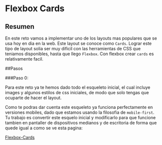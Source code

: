 # Flexbox Cards

## Resumen

En este reto vamos a implementar uno de los layouts mas populares que se usa hoy en dia en la web. Este layout se conoce como `Cards`. Lograr este tipo de layout solia ser muy dificil con las herramientas de CSS que teniamos disponibles, hasta que llego `Flexbox`. Con flexbox crear `cards` es relativamente facil.


##Pasos

###Paso 0:

Para este reto ya te hemos dado todo el esqueleto inicial, el cual incluye images y algunos estilos de css iniciales, de modo que solo tengas que ocuparte de hacer el layout.

Como te podras dar cuenta este esqueleto ya funciona perfectamente en versiones mobiles, dado que estamos usando la filosofia de `mobile-first`. Tu trabajo es convertir este esquelo inicial y modificarlo para que funcione tambien en pantaller de dispositivos medianos y de escritoria de forma que quede igual a como se ve esta pagina:

[Flexbox-Cards](http://blog.makeitreal.camp/Flexbox-Cards/)
